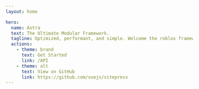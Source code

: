 ```yaml
---
layout: home

hero:
  name: Astra
  text: The Ultimate Modular Framework.
  tagline: Optimized, performant, and simple. Welcome the roblox framework you've always wanted.
  actions:
    - theme: brand
      text: Get Started
      link: /API
    - theme: alt
      text: View on GitHub
      link: https://github.com/vuejs/vitepress
---
```

